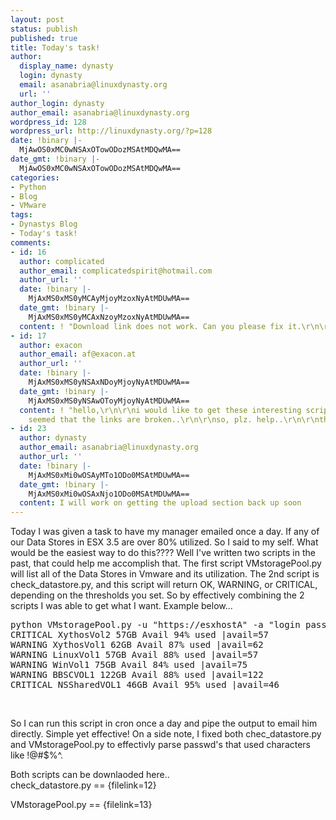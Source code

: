 ```yaml
---
layout: post
status: publish
published: true
title: Today's task!
author:
  display_name: dynasty
  login: dynasty
  email: asanabria@linuxdynasty.org
  url: ''
author_login: dynasty
author_email: asanabria@linuxdynasty.org
wordpress_id: 128
wordpress_url: http://linuxdynasty.org/?p=128
date: !binary |-
  MjAwOS0xMC0wNSAxOTowODozMSAtMDQwMA==
date_gmt: !binary |-
  MjAwOS0xMC0wNSAxOTowODozMSAtMDQwMA==
categories:
- Python
- Blog
- VMware
tags:
- Dynastys Blog
- Today's task!
comments:
- id: 16
  author: complicated
  author_email: complicatedspirit@hotmail.com
  author_url: ''
  date: !binary |-
    MjAxMS0xMS0yMCAyMjoyMzoxNyAtMDUwMA==
  date_gmt: !binary |-
    MjAxMS0xMS0yMCAxNzoyMzoxNyAtMDUwMA==
  content: ! "Download link does not work. Can you please fix it.\r\n\r\nThanks."
- id: 17
  author: exacon
  author_email: af@exacon.at
  author_url: ''
  date: !binary |-
    MjAxMS0xMS0yNSAxNDoyMjoyNyAtMDUwMA==
  date_gmt: !binary |-
    MjAxMS0xMS0yNSAwOToyMjoyNyAtMDUwMA==
  content: ! "hello,\r\n\r\ni would like to get these interesting scripts, but it
    seemed that the links are broken..\r\n\r\nso, plz. help..\r\n\r\nthanks.."
- id: 23
  author: dynasty
  author_email: asanabria@linuxdynasty.org
  author_url: ''
  date: !binary |-
    MjAxMS0xMi0wOSAyMTo1ODo0MSAtMDUwMA==
  date_gmt: !binary |-
    MjAxMS0xMi0wOSAxNjo1ODo0MSAtMDUwMA==
  content: I will work on getting the upload section back up soon
---
```

<p>Today I was given a task to have my manager emailed once a day. If any of our Data Stores in ESX 3.5 are over 80% utilized. So I said to my self. What would be the easiest way to do this???? Well I've written two scripts in the past, that could help me accomplish that. The first script VMstoragePool.py will list all of the Data Stores in Vmware and its utilization. The 2nd script is check_datastore.py, and this script will return OK, WARNING, or CRITICAL, depending on the thresholds you set. So by effectively combining the 2 scripts I was able to get what I want. Example below...</p>
<pre>python VMstoragePool.py -u "https://esxhostA" -a "login passwd" |grep "DataStore Name" |awk {'print $3'} |for line in `xargs`;do python check_datastore.py -u "https://esxhostA" -a "login passwd" -d $line -w 80 -c 90 -m "GB"|grep -P "WARNING|CRITICAL";done|mail user@domain.com
CRITICAL XythosVol2 57GB Avail 94% used |avail=57
WARNING XythosVol1 62GB Avail 87% used |avail=62
WARNING LinuxVol1 57GB Avail 88% used |avail=57
WARNING WinVol1 75GB Avail 84% used |avail=75
WARNING BBSCVOL1 122GB Avail 88% used |avail=122
CRITICAL NSSharedVOL1 46GB Avail 95% used |avail=46</pre>
<p>&nbsp;</p>
<p>So I can run this script in cron once a day and pipe the output to email him directly. Simple yet effective! On a side note, I fixed both chec_datastore.py and VMstoragePool.py to effectivly parse passwd's that used characters like !@#$%^.</p>
<p>Both scripts can be downlaoded here..<br />
check_datastore.py == {filelink=12}</p>
<p>VMstoragePool.py == {filelink=13}</p>
